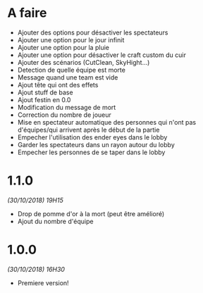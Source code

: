 # A faire
- Ajouter des options pour désactiver les spectateurs
- Ajouter une option pour le jour infinit
- Ajouter une option pour la pluie
- Ajouter une option pour désactiver le craft custom du cuir
- Ajouter des scénarios (CutClean, SkyHight...)
- Detection de quelle équipe est morte
- Message quand une team est vide
- Ajout tête qui ont des effets
- Ajout stuff de base
- Ajout festin en 0.0
- Modification du message de mort
- Correction du nombre de joueur
- Mise en spectateur automatique des personnes qui n'ont pas d'équipes/qui arrivent après le début de la partie
- Empecher l'utilisation des ender eyes dans le lobby
- Garder les spectateurs dans un rayon autour du lobby
- Empecher les personnes de se taper dans le lobby

# 1.1.0
*(30/10/2018) 19H15*
- Drop de pomme d'or à la mort (peut être amélioré)
- Ajout du nombre d'équipe 

# 1.0.0
*(30/10/2018) 16H30*
- Premiere version!
